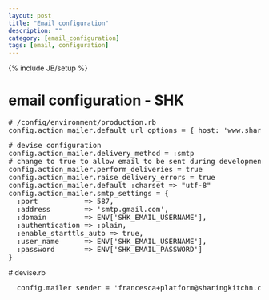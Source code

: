 ```yaml
---
layout: post
title: "Email configuration"
description: ""
category: [email_configuration] 
tags: [email, configuration]
---
```

{% include JB/setup %}

<h1 class="sectionedit1" id="email_configuration_-_shk">email configuration - SHK</h1>
<div class="level1">
<pre class="code"># /config/environment/production.rb
config.action_mailer.default_url_options = { host: &#039;www.sharingkitchn.com&#039; }</pre>
<pre class="code"># devise configuration
config.action_mailer.delivery_method = :smtp
# change to true to allow email to be sent during development
config.action_mailer.perform_deliveries = true
config.action_mailer.raise_delivery_errors = true
config.action_mailer.default :charset =&gt; &quot;utf-8&quot;
config.action_mailer.smtp_settings = {
  :port           =&gt; 587,
  :address        =&gt; &#039;smtp.gmail.com&#039;,
  :domain         =&gt; ENV[&#039;SHK_EMAIL_USERNAME&#039;],
  :authentication =&gt; :plain,
  :enable_starttls_auto =&gt; true,
  :user_name      =&gt; ENV[&#039;SHK_EMAIL_USERNAME&#039;],
  :password       =&gt; ENV[&#039;SHK_EMAIL_PASSWORD&#039;]
}</pre>

<p>
# devise.rb
</p>
<pre class="code">  config.mailer_sender = &#039;francesca+platform@sharingkitchn.com&#039;</pre>

</div>